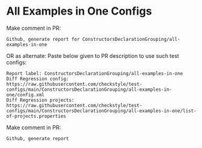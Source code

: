 # All Examples in One Configs
Make comment in PR:
```
Github, generate report for ConstructorsDeclarationGrouping/all-examples-in-one
```
OR as alternate:
Paste below given to PR description to use such test configs:
```
Report label: ConstructorsDeclarationGrouping/all-examples-in-one
Diff Regression config: https://raw.githubusercontent.com/checkstyle/test-configs/main/ConstructorsDeclarationGrouping/all-examples-in-one/config.xml
Diff Regression projects: https://raw.githubusercontent.com/checkstyle/test-configs/main/ConstructorsDeclarationGrouping/all-examples-in-one/list-of-projects.properties
```
Make comment in PR:
```
Github, generate report
```
